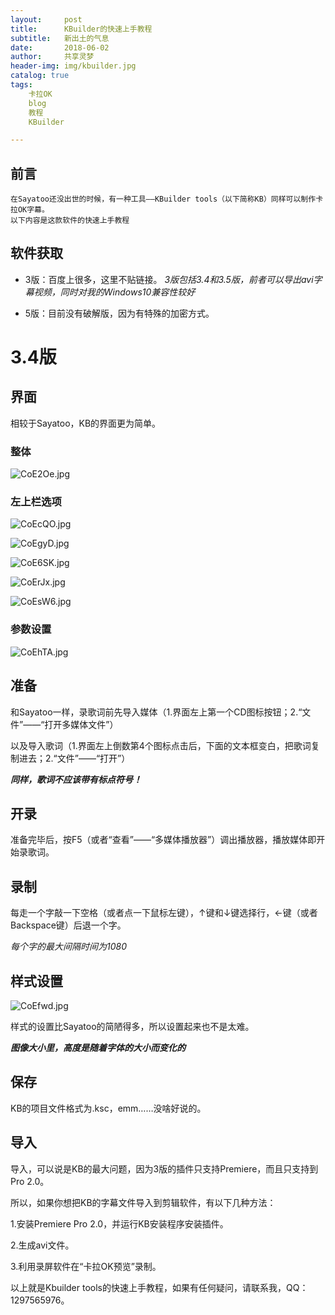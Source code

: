 ```yaml
---
layout:     post
title:      KBuilder的快速上手教程
subtitle:   新出土的气息
date:       2018-06-02
author:     共享灵梦
header-img: img/kbuilder.jpg
catalog: true
tags:
    卡拉OK
    blog
    教程
    KBuilder

---
```

## 前言
    在Sayatoo还没出世的时候，有一种工具——KBuilder tools（以下简称KB）同样可以制作卡拉OK字幕。
    以下内容是这款软件的快速上手教程

## 软件获取
* 3版：百度上很多，这里不贴链接。
*3版包括3.4和3.5版，前者可以导出avi字幕视频，同时对我的Windows10兼容性较好*

* 5版：目前没有破解版，因为有特殊的加密方式。

# 3.4版

## 界面
相较于Sayatoo，KB的界面更为简单。

### 整体
![CoE2Oe.jpg](https://s1.ax1x.com/2018/06/02/CoE2Oe.jpg)

### 左上栏选项
![CoEcQO.jpg](https://s1.ax1x.com/2018/06/02/CoEcQO.jpg)

![CoEgyD.jpg](https://s1.ax1x.com/2018/06/02/CoEgyD.jpg)

![CoE6SK.jpg](https://s1.ax1x.com/2018/06/02/CoE6SK.jpg)

![CoErJx.jpg](https://s1.ax1x.com/2018/06/02/CoErJx.jpg)

![CoEsW6.jpg](https://s1.ax1x.com/2018/06/02/CoEsW6.jpg)

### 参数设置

![CoEhTA.jpg](https://s1.ax1x.com/2018/06/02/CoEhTA.jpg)

## 准备
和Sayatoo一样，录歌词前先导入媒体（1.界面左上第一个CD图标按钮；2.“文件”——“打开多媒体文件”）

以及导入歌词（1.界面左上倒数第4个图标点击后，下面的文本框变白，把歌词复制进去；2.“文件”——“打开”）

__*同样，歌词不应该带有标点符号！*__

## 开录
准备完毕后，按F5（或者“查看”——“多媒体播放器”）调出播放器，播放媒体即开始录歌词。

## 录制
每走一个字敲一下空格（或者点一下鼠标左键），↑键和↓键选择行，←键（或者Backspace键）后退一个字。

*每个字的最大间隔时间为1080*

## 样式设置
![CoEfwd.jpg](https://s1.ax1x.com/2018/06/02/CoEfwd.jpg)

样式的设置比Sayatoo的简陋得多，所以设置起来也不是太难。
 
 __*图像大小里，高度是随着字体的大小而变化的*__
 

## 保存
 KB的项目文件格式为.ksc，emm……没啥好说的。
 
## 导入
 导入，可以说是KB的最大问题，因为3版的插件只支持Premiere，而且只支持到Pro 2.0。
 
 所以，如果你想把KB的字幕文件导入到剪辑软件，有以下几种方法：

1.安装Premiere Pro 2.0，并运行KB安装程序安装插件。

2.生成avi文件。

3.利用录屏软件在“卡拉OK预览”录制。

以上就是Kbuilder tools的快速上手教程，如果有任何疑问，请联系我，QQ：1297565976。
